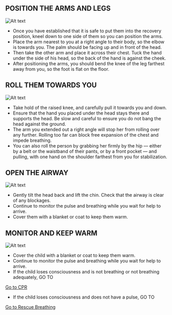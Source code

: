 <h2>POSITION THE ARMS AND LEGS</h2>

![Alt text](/Images/AdultShock/adultShock3.jpg)

- Once you have established that it is safe to put them into the recovery position, kneel down to one side of them so you can position the arms.
- Place the arm nearest to you at a right angle to their body, so the elbow is towards you. The palm should be facing up and in front of the head.
- Then take the other arm and place it across their chest. Tuck the hand under the side of his head, so the back of the hand is against the cheek.
- After positioning the arms, you should bend the knee of the leg farthest away from you, so the foot is flat on the floor.

<h2>ROLL THEM TOWARDS YOU</h2>

![Alt text](/Images/AdultShock/adultShock4.jpg)

- Take hold of the raised knee, and carefully pull it towards you and down.
- Ensure that the hand you placed under the head stays there and supports the head. Be slow and careful to ensure you do not bang the head against the ground.
- The arm you extended out a right angle will stop her from rolling over any further. Rolling too far can block free expansion of the chest and impede breathing.
- You can also roll the person by grabbing her firmly by the hip — either by a belt or the waistband of their pants, or by a front pocket — and pulling, with one hand on the shoulder farthest from you for stabilization.

<h2>OPEN THE AIRWAY</h2>

![Alt text](/Images/AdultCPR/adultCPR25.jpg)

- Gently tilt the head back and lift the chin. Check that the airway is clear of any blockages.
- Continue to monitor the pulse and breathing while you wait for help to arrive.
- Cover them with a blanket or coat to keep them warm.

<h2>MONITOR AND KEEP WARM</h2>

![Alt text](/Images/AdultCPR/adultCPR20.jpg)

- Cover the child with a blanket or coat to keep them warm.
- Continue to monitor the pulse and breathing while you wait for help to arrive.
- If the child loses consciousness and is not breathing or not breathing adequately, GO TO

[Go to CPR](/instructions/0/0/13)

- If the child loses consciousness and does not have a pulse, GO TO

[Go to Rescue Breathing](/instructions/3/2/8)
